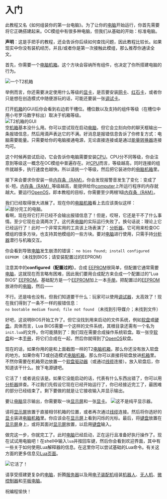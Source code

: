 # 入门

此教程又名《如何组装你的第一台电脑》。为了让你的[电脑](computer.md)开始运行，你首先需要将它正确搭建起来。OC模组中有很多种电脑，但我们从基础的开始：标准电脑。

**声明**：这是手把手的教程，还会告诉你后续如何查找问题，因此教程比较长。如果现实中你没有装机经历，并且/或者你是第一次接触此模组，那么推荐你通读全文。

首先，你需要一个[电脑机箱](../block/case1.md)。这个方块会容纳所有组件，也决定了你所搭建电脑的行为。

![一个T2机箱](oredict:opencomputers:case2)

举例而言，你还需要决定使用什么等级的[显卡](../item/graphicsCard1.md)，是否要安装[网卡](../item/lanCard.md)、[红石卡](../item/redstoneCard1.md)，或者你只是想在创造模式中随便游玩的话，可能还要装一张[调试卡](../item/debugCard.md)。

打开[机箱](../block/case1.md)的GUI后你会看到右边若干槽位。槽位数以及支持的组件等级（在槽位中用小号罗马数字标出）取决于机箱等级。  
![T2机箱的GUI](opencomputers:doc/img/configuration_case1.png)  
空[机箱](../block/case1.md)基本没什么用。你可以尝试现在启动[电脑](computer.md)，但它会立刻向你的聊天框输出一条报错信息，然后用滴声表达它的不满。好消息是报错信息告诉了你修复方式：电脑需要能量。只需要给你的电脑接通电源，无论直接连接或是通过[能量转换器](../block/powerConverter.md)连接均可。

这个时候再尝试启动，它会告诉你电脑需要安装[CPU](../item/cpu1.md)。CPU分不同等级，你会注意到等级这一概念在OC模组中普遍存在。对[CPU](../item/cpu1.md)而言，等级越高，同时连接的组件就越多，执行速度也越快。所以请挑一个等级，然后把它装进你的[电脑机箱](../block/case1.md)里。

接下来会要求你安装一些[内存条（RAM）](../item/ram1.md)。你会发现报警音发生了变化：变成了长-短。[内存条（RAM）](../item/ram1.md)等级越高，能提供给你[computer](computer.md)上所运行程序的内存就越大。要运行[OpenOS](openOS.md)，即本教程的目标，你需要至少两根1级[内存条（RAM）](../item/ram1.md)。

我们已经取得很大进展了。现在你的[电脑机箱](../block/case1.md)看上去应该类似这样：  
![部分完工的电脑。](opencomputers:doc/img/configuration_case2.png)  
看啊，现在将它打开已经不会输出报错信息了！但是，哎呀，它还是干不了什么事情。至少它现在会滴两次了。这代表[电脑](computer.md)的实际运行失败了。换句话说：理论上它已经运行了！此时一个非常实用的工具该上场表演了：[分析器](../item/analyzer.md)。它可用来检查OC模组的很多方块，也支持其他模组的一些方块。要对[电脑](computer.md)进行使用，只需手持[分析器](../item/analyzer.md)潜行与机箱交互。

你会看到导致[电脑](computer.md)发生崩溃的错误：
`no bios found; install configured EEPROM`
（未找到BIOS；请安装配置过的EEPROM）

注意其中的**configured（配置过的）**。合成 [EEPROM](../item/eeprom.md)很简单，但配置它通常需要[电脑](computer.md)，这就现在而言略有困难，因此我们要用合成配方来合成一个配置过的"Lua BIOS" [EEPROM](../item/eeprom.md)。基础配方是一个[EEPROM](../item/eeprom.md)加上一本[手册](../item/manual.md)。把配置过的[EEPROM](../item/eeprom.md)放进你的[电脑](computer.md)，然后——

不行。还是啥也没有。但我们知道要干什么：玩家可以使用[调试器](../item/analyzer.md)，太高效了！现在我们得到了一条不一样的报错信息：  
`no bootable medium found; file not found`
（未找到引导媒介；未找到文件）

好吧，这说明BIOS开始工作了。但它没找到用来启动的文件系统，例如[软盘](../item/floppy.md)或[硬盘](../item/hdd1.md)。具体而言，Lua BIOS需要一个这样的文件系统，其根目录还需有一个名为`init.lua`的文件。你可能猜到了：我们现在需要合成操作系统软盘。取一张空[软盘](../item/floppy.md)和一本[手册](../item/manual.md)，将它们合成在一起，然后你就得到了[OpenOS](openOS.md)软盘。

现在的话，如果你用的是和上面截图一样的T2[电脑机箱](../block/case2.md)，那么你还没有放入软盘的地方。如果你有T3或创造模式[电脑机箱](../block/case2.md)，那么你可以直接将软盘放进[机箱](../block/case2.md)里。不然你需要在机箱旁边放置一个[软盘驱动器](../block/diskDrive.md)（或通过[线缆](../block/cable.md)连接）。放入软盘后，你知道该干什么。按下电源键吧。

它活了！或者说应该是。如果它没能启动的话，代表有什么东西出错了，你可以用[分析器](../item/analyzer.md)排查。不过我们先假设它现在已经开始运行了，你已经接近完工了，最困难的部分已经结束了。剩下要做的就是让它接收输入并显示输出。

要让[电脑](computer.md)显示输出，你需要取一块[显示屏](../block/screen1.md)和一张[显卡](../item/graphicsCard1.md)。
![这不是纯平显示器。](oredict:opencomputers:screen2)

请将[显示屏](../block/screen1.md)放置于直接相邻机箱的位置，或者再次通过[线缆](../block/cable.md)连接。然后将你选好的[显卡](../item/graphicsCard1.md)装进[电脑机箱](../block/case2.md)里。你应该会在[显示屏](../block/screen1.md)上看到闪烁的光标。最后，将[键盘](../block/keyboard.md)放置在[显示屏](../block/screen1.md)身上，或将其面对[显示屏](../block/screen1.md)放置，以启用[键盘](../block/keyboard.md)输入。

做完这一步，你就完工了。此时[电脑](computer.md)已经启动，正在运行且准备好执行操作了。现在试试用电脑吧！在shell中输入`lua`并按回车键，然后你会看到欢迎界面，其中有一些关于如何使用Lua解释器的信息。在这里你可以尝试基础的Lua命令。有关这方面的更多信息见[Lua页面](lua.md)。

![它活了！](opencomputers:doc/img/configuration_done.png)

请享受搭建更复杂的[电脑](computer.md)，折腾[服务器](../item/server1.md)以及用[电子装配机](../block/assembler.md)组装[机器人](../block/robot.md)、[无人机](../item/drone.md)、[微控制器](../block/microcontroller.md)和[平板电脑](../item/tablet.md)。

祝编程愉快！
